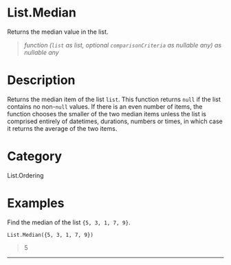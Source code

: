 # List.Median
Returns the median value in the list.
> _function (<code>list</code> as list, optional <code>comparisonCriteria</code> as nullable any) as nullable any_

# Description 
Returns the median item of the list <code>list</code>. This function returns <code>null</code> if the list contains no non-<code>null</code> values. 
    If there is an even number of items, the function chooses the smaller of the two median items unless the list is
    comprised entirely of datetimes, durations, numbers or times, in which case it returns the average of the two items.
# Category 
List.Ordering
# Examples 
Find the median of the list <code>{5, 3, 1, 7, 9}</code>.
```
List.Median({5, 3, 1, 7, 9})
```
> 5

***

